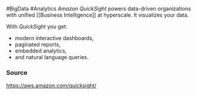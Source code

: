#BigData #Analytics 
*Amazon QuickSight* powers data-driven organizations with unified [[Business Intelligence]] at hyperscale. It visualizes your data. 

With *QuickSight* you get: 
* modern interactive dashboards, 
* paginated reports, 
* embedded analytics, 
* and natural language queries.
### Source
https://aws.amazon.com/quicksight/

